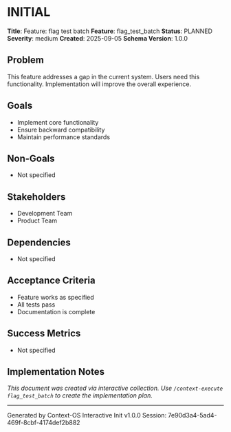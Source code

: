 # INITIAL

**Title**: Feature: flag test batch
**Feature**: flag_test_batch
**Status**: PLANNED
**Severity**: medium
**Created**: 2025-09-05
**Schema Version**: 1.0.0

## Problem

This feature addresses a gap in the current system. Users need this functionality. Implementation will improve the overall experience.

## Goals

- Implement core functionality
- Ensure backward compatibility
- Maintain performance standards

## Non-Goals

- Not specified

## Stakeholders

- Development Team
- Product Team

## Dependencies

- Not specified

## Acceptance Criteria

- Feature works as specified
- All tests pass
- Documentation is complete

## Success Metrics

- Not specified

## Implementation Notes

_This document was created via interactive collection. Use `/context-execute flag_test_batch` to create the implementation plan._

---
Generated by Context-OS Interactive Init v1.0.0
Session: 7e90d3a4-5ad4-469f-8cbf-4174def2b882